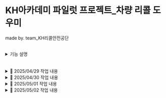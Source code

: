 # KH아카데미 파일럿 프로젝트_차량 리콜 도우미
made by. team_KH리콜안전공단

<br>

<details>
<summary>기능 설명</summary>
## 메인 페이지
![메인 페이지](./images/main.png)

- 사용자 친화적인 인터페이스 제공
- 리콜 정보 검색 기능
- 연도별/제조사별 통계 차트 표시

</details>


<br>
<br>

<details>
<summary>📅 2025/04/29 작업 내용</summary>

<br>

- **전국 리콜 현황 전체보기 기능 구현 완료** (`recall_list.jsp`)
  - ✅ 페이징 처리 완료
  - ❌ DB로 옮겨오는 방식 아님 — API 주소를 호출해서 바로 가져오는 방식
    - 수정예정
    - ⚠️ 총 개수(total) 구할 수 없어 **923개로 고정 처리**
  - 🎨 표 양식 CSS 적용 완료!

- **게시판 동작 프론트단 제작** (`announce.jsp,notice.jsp`)
  - 🎨 notice.jsp 프론트 완료 (CSS까지)
  - 🎨 announce 는 프론트 일시적 마무리, 추가 수정 예정 있음
  - ❌ 백앤드 구현 예정

- **결함신고 페이지** (`defect_reports.jsp`)
  - ✅ defect_reports.jsp - insert기능 완료
  - defect_details_check.jsp : 미완성 
   - 👉 (폼형식 관리자(는없지만)defect_reports 에 있는 글 검수하고 →defect_details로 insert 하는 페이지 )
  - ❌ 백앤드 기본틀 사용, 구현 예정, 프론트 수정필요


#### 🛠️ 추가 및 수정된 파일 목록

- `RecallController` (✏️)
- `Defect_DetailsDTO` (➕)
- `RecallService` (➕)
- `RecallServiceImpl` (➕)
- `recallstatic.xml` (➕)
  - 👉 PageServiceImpl: XML 파일 형식을 List로 변환하는 메소드 포함

------------------------------------

- `announce.jsp` (➕)
- `notice.jsp` (➕)
- `AnnounceController` (➕)
- `NoticeController` (➕)

------------------------------------

- `defect_reports.jsp` (➕)
- `defect_reports_ok.jsp` (➕)
- `DefectController` (➕)
- `NoticeController` (➕)
- `DefectDAO` (➕)
- `Defect_ReportsDTO` (➕)
- `DefactService` (➕)
- `DefactServiceImpl` (➕)

- `mybatis-config.xml` (✏️)

</details>


<details>

<summary>📅 2025/04/30 작업 내용</summary>

<br>

- **전국 리콜 통계** (`recall_statics.jsp`)
  - ✅ 연도별 통계처리 (연도선택> Defect_Reports 테이블 조회해서 차종,대수 등 표 형식 출력)
  - 📈 연도별 그래프 추가 완료
  - 📈 제조사별 표, 그래프 추가 완료
  - 📌TODO : 월별, 리콜현황, 결함신고 기능 구현 필요

  - 📌TODO : 전국 리콜 현황 전체보기(29일 만든 것) DB형식으로 교체 필요

- **결함신고 페이지** (`defect_reports.jsp`)
  - ✅ defect_reports.jsp : insert기능 보완(엉성했던 파트 수정)
  - `DefectController : detail부분 추가
  - defect_details_check.jsp : 관리자가defect_reports검수하고 진행중
  - 📌TODO : 버튼 클릭시 select된 내용 가지고와서 검수완료시-> detail table 에 insert되도록 기능구현 
  - 📌TODO : 프론트단 내일 할 예정 

- **신고내역조회 페이지** (`defectList.jsp`)
  - ✅ 신고 내역 리스트 출력 완료
  - ✅ 페이징 처리 완료
  - ✅ 검색 기능 완료
  - 🎨프론트단 완료
  - 📌Todo : 리스트에서 클릭시 이동할 게시글(defect_view) 만들 예정
  
#### 🛠️ 추가 및 수정된 파일 목록

- `DefectReportSummaryDTO` (➕)
- `recallstatic.xml` (➕)
- `RecallStaticDAO` (➕)
- `RecallController` (✏️)
- `RecallService` (✏️)
- `RecallServiceImpl` (✏️)

------------------------------------

- `defect_reports.jsp` (✏️)
- `defect_reports_ok.jsp` (✏️)
- `DefectController` (✏️)

------------------------------------

- `Criteria ` (✏️)
- `DefectListController` (➕)
- `DefectListDAO` (➕)
- `DefectListDTO ` (➕)
- `DefectListService ` (➕)
- `DefectListServiceImpl ` (➕)
- `DefectController` (➕)
- `PageController ` (✏️)
- `PageDAO ` (✏️)
- `PageService ` (✏️)
- `PageServiceImpl ` (✏️)
- `PageController ` (✏️)
- `defectList.jsp` (➕)
- `defectList.xml` (➕)
- `jquery-ui.js` (➕)
- `mybatis-config.xml` (✏️)
- `page.xml` (✏️)


#### 📌 내일 예정

- 🗃️전국 리콜 현황 전체보기(29일 만든 것) DB형식으로 교체
- 🛠️announce , qna 게시판 작업 마무리
- 🎨프론트 헤더, 푸터 단 제작하고 페이지 전체 적용
- 🐞디버그 픽스
- 🎨프론트 마무리
- 📚시연영상 촬영
- 📝서류 작업

</details>

<details>


<summary>📅 2025/05/01 작업 내용</summary>

<br>

- **전국 리콜 통계** (`recall_statics_month.jsp`)
  - ✅ 월별 리콜 통계 신고 현황,제조사별,그래프 구현 완료
  - ✏️ 리콜현황-월별 리콜현황-연도별로 구성
  - ✅ recall_statics -> recall_statics_year 이름 변경

   ~~전국 리콜 현황 전체보기(29일 만든 것) DB형식으로 교체~~
   - API 호출 방식으로 유지

- **Front-End** (`전체 jsp 단`)
  - ✅ header 테스트용으로 완료 -> announce 에 있음, 📌 TODO : 다른페이지들에도 적용할예정 
  - ✅ footer 링크걸기 완료!
   전국 리콜 현황 링크 : recall_list 
   📌id=aaa a href=#aaa 걸면 화면 움직이는거 가능 (넣을지 말지 고민)
   ✅announce_write 가는 버튼(관리자용)
   =>프론트엔드 적용 페이지들은 아래 정리 ! 

- **결함신고 페이지** (`defect_report.jsp,defect_details_check.jsp`)
  - ✅ 비밀번호 눈아이콘(적은 입력값 볼수있도록)
  - ✅ 자동차 결함신고 클릭시 폼제출및 조건달기(필히입력 전부-> 페이지이동)
  - ✅ 전화번호,휴대전화 형식, 비밀번호 정규식

  - ✅ 1.검색버튼 - defect_report table value값 가져오기
  - ✅ 2.검수완료 submit 및 defect_details input
  - ✅ 3.기간 형식 '240101~240505' 바꾸기
  - ✅ 4.contactinfo - select option태그값 형식 같이출력
    ex> [벤츠 코리아] 대표번호 : 000-0000

  - 📌TODO : 프론트단 index와 announce 비교하면서 적용예정
   관리자 페이지로 가는 defect_report _ok 필요하면 추후 경로수정 가능

- **신고내역조회 페이지** (`defectList.jsp`)
  - 📌Todo : 리스트에서 클릭시 이동할 게시글(defect_view) 제작중
  - 📌Todo : 비밀번호 입력 후 맞을 시 수정 기능 추가중

- **게시판 동작 프론트단 제작** (`announce.jsp,notice.jsp,announce_view.jsp`)
  - ✅ announce , announce_write 프론트 마무리
  - ✅ announce , announce_write 백앤드 구현 (insert, list, 페이징, 서치까지 완료)
  - ✅ announce_view 추가 구현 ( 내용 나오고, 다음페이지 이전페이지 , 프론트 디자인 완료 )
  
#### 🛠️ 추가 및 수정된 파일 목록

- `DefectReportSummaryDTO` (report_month추가✏️)
- `ManufacturerRecallDTO` (report_month추가✏️)
- `recall_statics_month.jsp` (➕)
- `recall_statics_year.jsp` (recall_statics에서 이름 변경✏️)
- `RecallController` (✏️)
- `RecallService` (✏️)
- `RecallServiceImpl` (✏️)
- `RecallStaticDAO` (✏️)
- `recallstatic.xml` ()

- `announce_view.jsp` (➕)
- `announce_write.jsp` (➕)
- `announce.jsp` (상단바 적용 완료!✏️)
- `notice_write.jsp` (➕)
- `notice.jsp` (✏️)
- `NoticeController` (✏️)
- `AnnounceController` (✏️)

- `AnnounceDTO` (➕)
- `FaqsDTO` (➕)
- `mybatis-config` (✏️)
- `FaqannServiceImpl` (➕)
- `FaqannService` (➕)
- `FaqannService` (➕)
- `faqann.xml` (➕)
- `FaqannDAO` (➕)
- `main.jsp` (➕)

------------------------------------

- `defect_reports.jsp` (✏️)
- `defect_details_check.jsp` (✏️)
- `defect_reports_ok.jsp` (✏️)
- `DefectController.java` (✏️)
- `DefectDAO.java` (✏️)
- `DefactService.java` (✏️)
- `DefactServiceImpl.java` (✏️)
- `defect.xml` (✏️)

------------------------------------

- **Front-End 적용 페이지**
footer/header/ol li 링크 적용 완료

- `announce.jsp` (✏️)
- `notice.jsp` (✏️)
- `announce_view.jsp` (✏️)
- `announce_write.jsp` (✏️)
- `main.jsp` (디자인 필요✏️)
- `notice_write.jsp` (✏️)
- `recall_list.jsp` (✏️)
- `recall_statics_year.jsp` (✏️)
- `recall_statics_month.jsp` (✏️)

- `defect_reports.jsp` (✏️)
- `defect_details_check.jsp` (✏️)
- `defect_reports_ok.jsp` (✏️)


#### 📌 내일 예정

- 메인 만들기
- 취합
- 시간 남으면 소스트리 공부
- 🐞디버그 픽스
- 📚시연영상 촬영
- 📝서류 작업

</details>

<details>


<summary>📅 2025/05/02 작업 내용</summary>

<br>

- **신고내역조회 페이지** (`defectList.jsp`)
  - ✅ 1.해당 게시글 조회, 수정, 삭제 기능 완료
  - ✅ 2.비밀번호 체크 기능 완료
  - ✅ 3.프론트엔드 header, footer, nav 적용 모두 완료

- **마무리 작업** 
  -  기능분류, 캡쳐, 깃허브 작성
  -  ✅ 메인단 디자인 완료!
  -  ✅ 신고내역조회 페이지 취합 완료! 
  - 🐞 디버그 픽스
  - 📚 시연영상 촬영
  - 📝 서류 작업


#### 🛠️ 추가 및 수정된 파일 목록

🐞✅ nav바 버그 확인 => 페이지들 전체 링크 수정  
- `announce.jsp` (✏️)
- `notice.jsp` (✏️)
- `announce_view.jsp` (✏️)
- `announce_write.jsp` (✏️)
- `main.jsp` (디자인 필요✏️)
- `notice_write.jsp` (✏️)
- `recall_list.jsp` (✏️)
- `recall_statics_year.jsp` (✏️)
- `recall_statics_month.jsp` (✏️)
- `defect_reports.jsp` (li링크 수정✏️)
- `defect_details_check.jsp` (✏️)
- `defect_reports_ok.jsp` (확인완료 버튼 수정✏️)

< 재수정 >

- `defect_reports` 문구수정
- `recall_statics_year.jsp` 문구수정
- `recall_statics_month.jsp`  문구수정
- `notice_write.jsp` 버튼수정
- `main.jsp` 제작완료
- `AnnounceController` (메인에 faq 추가)

<이미지 업로드>
image1~2

< 클라이언트 폴더>
image3 ~ 10

< 참고용 페이지들 삭제 완료!>

- 🐞마지막 디버깅
 - ✅임포트 정리
 - `defectList.xml` modify 수정

</details>
